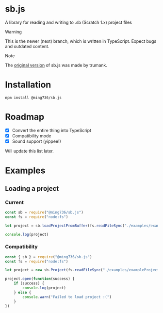 # sb.js

A library for reading and writing to .sb (Scratch 1.x) project files

> [!WARNING]
> This is the newer (next) branch, which is written in TypeScript. Expect bugs and outdated content.

> [!NOTE]
> The [original version](https://github.com/trumank/sb.js) of sb.js was made by trumank.

# Installation
```
npm install @ming736/sb.js
```
# Roadmap
- [x] Convert the entire thing into TypeScript
- [x] Compatibility mode
- [x] Sound support (yippee!)

Will update this list later.
# Examples
## Loading a project
### Current
```js
const sb = require("@ming736/sb.js")
const fs = require("node:fs")

let project = sb.loadProjectFromBuffer(fs.readFileSync("./examples/exampleProject.sb"))

console.log(project)
```
### Compatibility
```js
const { sb } = require("@ming736/sb.js")
const fs = require("node:fs")

let project = new sb.Project(fs.readFileSync("./examples/exampleProject.sb"))

project.open(function(success) {
    if (success) {
        console.log(project)
    } else {
        console.warn("Failed to load project :(")
    }
})
```
